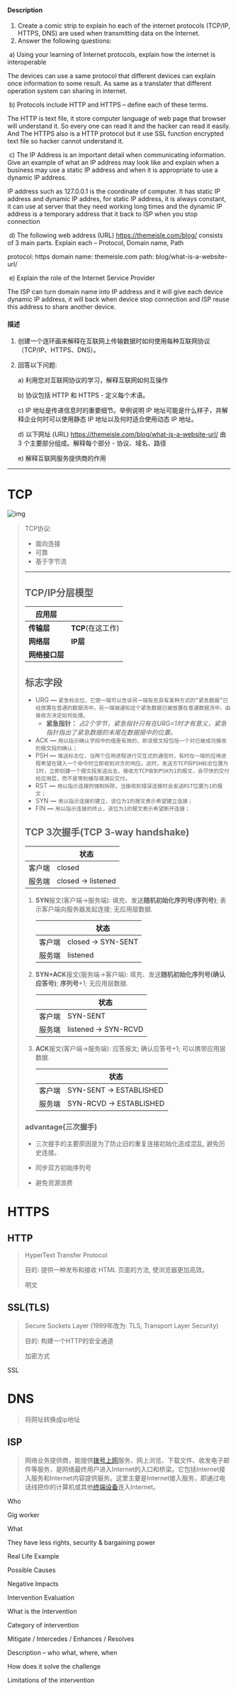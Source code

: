 #### Description

1. Create a comic strip to explain ho each of the internet protocols (TCP/IP, HTTPS, DNS) are used when transmitting data on the Internet.
2. Answer the following questions:

​	a)    Using your learning of Internet protocols, explain how the internet is interoperable

The devices can use a same protocol that different devices can explain once information to some result. As same as a translater that different operation system can sharing in internet.

​	b)   Protocols include HTTP and HTTPS – define each of these terms.

The HTTP is text file, it store computer language of web page that browser will understand it. So every one can read it and the hacker can read it easily.
And The HTTPS also is a HTTP protocol but it use SSL function encrypted text file so hacker cannot understand it.

​	c)    The IP Address is an important detail when communicating information.  Give an example of what an IP address may look like and explain when a business may use a static IP address and when it is appropriate to use a dynamic IP address.

IP address such as 127.0.0.1 is the coordinate of computer. It has static IP address and dynamic IP addres, for static IP address, it is always constant, it can use at server that they need working long times and the dynamic IP address is a temporary address that it back to ISP when you stop connection 

​	d)    The following web address (URL) https://themeisle.com/blog/ consists of 3 main parts.  Explain each – Protocol, Domain name, Path

protocol: https
domain name: themeisle.com
path: blog/what-is-a-website-url/

​	e)    Explain the role of the Internet Service Provider

The ISP can turn domain name into IP address and it will give each device dynamic IP address, it will back when device stop connection and ISP reuse this address to share another device.

#### 描述

1. 创建一个连环画来解释在互联网上传输数据时如何使用每种互联网协议（TCP/IP、HTTPS、DNS）。

2. 回答以下问题: 

 	a) 利用您对互联网协议的学习，解释互联网如何互操作
 	 
 	b) 协议包括 HTTP 和 HTTPS - 定义每个术语。
 	 
 	c) IP 地址是传递信息时的重要细节。举例说明 IP 地址可能是什么样子，并解释企业何时可以使用静态 IP 地址以及何时适合使用动态 IP 地址。
 	 
 	d) 以下网址 (URL) https://themeisle.com/blog/what-is-a-website-url/ 由 3 个主要部分组成。解释每个部分 - 协议、域名、路径
 	 
 	e) 解释互联网服务提供商的作用

---

# TCP

![img](https://img2020.cnblogs.com/blog/1614350/202012/1614350-20201209214135907-692951274.png)

> TCP协议:
>
> - 面向连接
> - 可靠
> - 基于字节流
>
> ****
>
> ## **TCP/IP分层模型**
>
> | 应用层         |                   |
> | -------------- | ----------------- |
> | **传输层**     | **TCP**(在这工作) |
> | **网络层**     | **IP层**          |
> | **网络接口层** |                   |
>
> ## 标志字段
>
> - URG **—** `紧急标志位，它使一端可以告诉另一端有些具有某种方式的“紧急数据”已经放置在普通的数据流中。另一端被通知这个紧急数据已被放置在普通数据流中，由接收方决定如何处理。`
>   - **紧急指针：** *占2个字节，紧急指针只有在URG=1时才有意义，紧急指针指出了紧急数据的末尾在数据报中的位置。*
> - ACK **—** `用以指示确认字段中的值是有效的，即该报文段包括一个对已被成功接收的报文段的确认；`
> - PSH **—** `推送标志位，当两个应用进程进行交互式的通信时，有时在一端的应用进程希望在键入一个命令时立即收到对方的响应。这时，发送方TCP将PSH标志位置为1时，立即创建一个报文段发送出去，接收方TCP收到PSH为1的报文，会尽快的交付给应用层，而不是等到缓存填满后交付。`
> - RST **—** `用以指示连接的强制拆除，当接收到错误连接时会发送RST位置为1的报文；`
> - SYN **—** `用以指示连接的建立，该位为1的报文表示希望建立连接；`
> - FIN **—** `用以指示连接的终止，该位为1的报文表示希望断开连接；`
>
> ## TCP 3次握手(TCP 3-way handshake)
>
> |        | 状态                          |
> | ------ | ----------------------------- |
> | 客户端 | closed                        |
> | 服务端 | closed $\rightarrow$ listened |
>
> 1. **SYN**报文(客户端$\rightarrow$服务端): 填充、发送**随机初始化序列号(序列号)**; 表示客户端向服务器发起连接; 无应用层数据. 
>
>    |        | 状态                          |
>    | ------ | ----------------------------- |
>    | 客户端 | closed $\rightarrow$ SYN-SENT |
>    | 服务端 | listened                      |
>
> 2. **SYN+ACK**报文(服务端$\rightarrow$客户端): 填充、发送**随机初始化序列号(确认应答号)**; **序列号**+1; 无应用层数据. 
>
>    |        | 状态                            |
>    | ------ | ------------------------------- |
>    | 客户端 | SYN-SENT                        |
>    | 服务端 | listened $\rightarrow$ SYN-RCVD |
>
> 3. **ACK**报文(客户端$\rightarrow$​服务端): 应答报文; 确认应答号+1; 可以携带应用层数据.
>
>    |        | 状态                               |
>    | ------ | ---------------------------------- |
>    | 客户端 | SYN-SENT $\rightarrow$ ESTABLISHED |
>    | 服务端 | SYN-RCVD $\rightarrow$ ESTABLISHED |
>
> ### advantage(**三次**握手)
>
> - 三次握手的主要原因是为了防止旧的重复连接初始化造成混乱, 避免历史连接。
>
> - 同步双方初始序列号
>
> -  避免资源浪费
>
> 

# HTTPS

## HTTP

> HyperText Transfer Protocol
>
> 目的: 提供一种发布和接收 HTML 页面的方法, 使浏览器更加高效。
>
> 明文

## SSL(TLS)

>  Secure Sockets Layer (1999年改为: TLS, Transport Layer Security)
>
> 目的: 构建一个HTTP的安全通道
>
> 加密方式

SSL



# DNS

> 将网址转换成ip地址
>
> 

## ISP

> 网络业务提供商，能提供[拨号上网](https://baike.baidu.com/item/拨号上网/7343999?fromModule=lemma_inlink)服务、网上浏览、下载文件、收发电子邮件等服务，是网络最终用户进入Internet的入口和桥梁。它包括Internet接入服务和Internet内容提供服务。这里主要是Internet接入服务，即通过电话线把你的计算机或其他[终端设备](https://baike.baidu.com/item/终端设备/643738?fromModule=lemma_inlink)连入Internet。



Who 

Gig worker 

What 

They have less rights, security & bargaining power 

 

Real Life Example 

 

Possible Causes 

 

Negative Impacts 

 

 

Intervention Evaluation 

What is the Intervention 

 

Category of intervention 

Mitigate / Intercedes / Enhances / Resolves 

Description – who what, where, when 

 

How does it solve the challenge 

 

Limitations of the intervention 

 








